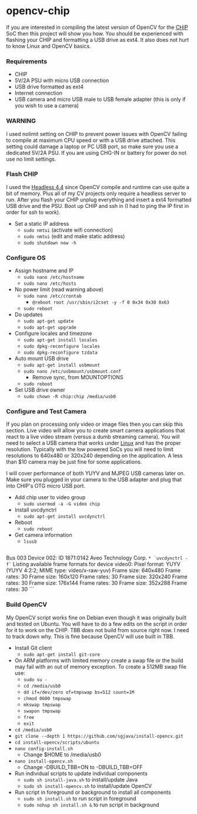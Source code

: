 # opencv-chip
If you are interested in compiling the latest version of OpenCV for the [CHIP](https://getchip.com/pages/chip) SoC then this project will show you how. You should be experienced with flashing your CHIP and formatting a USB drive as ext4. It also does not hurt to know Linux and OpenCV basics.

### Requirements
* CHIP
* 5V/2A PSU with micro USB connection
* USB drive formatted as ext4
* Internet connection
* USB camera and micro USB male to USB female adapter (this is only if you wish to use a camera)

### WARNING
I used nolimit setting on CHIP to prevent power issues with OpenCV failing to compile at maximum CPU speed or with a USB drive attached. This setting could damage a laptop or PC USB port, so make sure you use a dedicated 5V/2A PSU. If you are using CHG-IN or battery for power do not use no limit settings.

### Flash CHIP
I used the [Headless 4.4](https://bbs.nextthing.co/t/chip-os-4-4-released-vga-hdmi-and-more/4319) since OpenCV compile and runtime can use quite a bit of memory. Plus all of my CV projects only require a headless server to run. After you flash your CHIP unplug everything and insert a ext4 formatted USB drive and the PSU. Boot up CHIP and ssh in (I had to ping the IP first in order for ssh to work).

* Set a static IP address
    * `sudo nmtui` (activate wifi connection)
    * `sudo nmtui` (edit and make static address)
    * `sudo shutdown now -h`

### Configure OS
* Assign hostname and IP
    * `sudo nano /etc/hostname`
    * `sudo nano /etc/hosts`
* No power limit (read warning above)
    * `sudo nano /etc/crontab`
         * `@reboot root /usr/sbin/i2cset -y -f 0 0x34 0x30 0x63`
    * `sudo reboot`
* Do updates
    * `sudo apt-get update`
    * `sudo apt-get upgrade`
* Configure locales and timezone
    * `sudo apt-get install locales`
    * `sudo dpkg-reconfigure locales`
    * `sudo dpkg-reconfigure tzdata`
* Auto mount USB drive
    * `sudo apt-get install usbmount`
    * `sudo nano /etc/usbmount/usbmount.conf`
         * Remove sync, from MOUNTOPTIONS
    * `sudo reboot`
* Set USB drive owner
    * `sudo chown -R chip:chip /media/usb0`

### Configure and Test Camera
If you plan on processing only video or image files then you can skip this section. Live video will allow you to create smart camera applications that react to a live video stream (versus a dumb streaming camera). You will need to select a USB camera that works under [Linux](http://elinux.org/RPi_USB_Webcams) and has the proper resolution. Typically with the low powered SoCs you will need to limit resolutions to 640x480 or 320x240 depending on the application. A less than $10 camera may be just fine for some applications.

I will cover performance of both YUYV and MJPEG USB cameras later on. Make sure you plugged in your camera to the USB adapter and plug that into CHIP's OTG micro USB port.
* Add chip user to video group
    * `sudo usermod -a -G video chip`
* Install uvcdynctrl
    * `sudo apt-get install uvcdynctrl`
* Reboot
    * `sudo reboot`
* Get camera information
    * `lsusb`
    ```
Bus 003 Device 002: ID 1871:0142 Aveo Technology Corp.
    ```
    * `uvcdynctrl -f`
    ```
Listing available frame formats for device video0:
Pixel format: YUYV (YUYV 4:2:2; MIME type: video/x-raw-yuv)
  Frame size: 640x480
    Frame rates: 30
  Frame size: 160x120
    Frame rates: 30
  Frame size: 320x240
    Frame rates: 30
  Frame size: 176x144
    Frame rates: 30
  Frame size: 352x288
    Frame rates: 30
    ```

### Build OpenCV
My OpenCV script works fine on Debian even though it was originally built and tested on Ubuntu. You will have to do a few edits on the script in order for it to work on the CHIP. TBB does not build from source right now. I need to track down why. This is fine because OpenCV will use built in TBB.
* Install Git client
    * `sudo apt-get install git-core`
* On ARM platforms with limited memory create a swap file or the build may fail
with an out of memory exception. To create a 512MB swap file use:
    * `sudo su -`
    * `cd /media/usb0`
    * `dd if=/dev/zero of=tmpswap bs=512 count=1M`
    * `chmod 0600 tmpswap`
    * `mkswap tmpswap`
    * `swapon tmpswap`
    * `free`
    * `exit`
* `cd /media/usb0`
* `git clone --depth 1 https://github.com/sgjava/install-opencv.git`
* `cd install-opencv/scripts/ubuntu`
* `nano config-install.sh`
    * Change $HOME to /media/usb0
* `nano install-opencv.sh`
    * Change -DBUILD_TBB=ON to -DBUILD_TBB=OFF
* Run individual scripts to update individual components
    * `sudo sh install-java.sh` to install/update Java
    * `sudo sh install-opencv.sh` to install/update OpenCV
* Run script in foreground or background to install all components
    * `sudo sh install.sh` to run script in foreground
    * `sudo nohup sh install.sh &` to run script in background


  
    